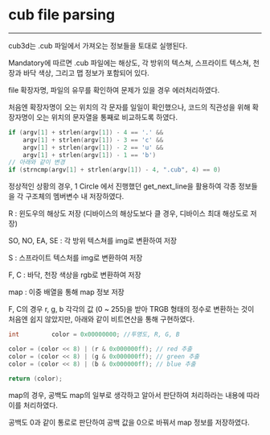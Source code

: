 # cub file parsing

---

cub3d는 .cub 파일에서 가져오는 정보들을 토대로 실행된다.

Mandatory에 따르면 .cub 파일에는 해상도, 각 방위의 텍스쳐, 스프라이트 텍스쳐, 천장과 바닥 색상, 그리고 맵 정보가 포함되어 있다.

file 확장자명, 파일의 유무를 확인하여 문제가 있을 경우 에러처리하였다.

처음엔 확장자명이 오는 위치의 각 문자를 일일이 확인했으나, 코드의 직관성을 위해 확장자명이 오는 위치의 문자열을 통째로 비교하도록 하였다.

```c
if (argv[1] + strlen(argv[1]) - 4 == '.' &&
	argv[1] + strlen(argv[1]) - 3 == 'c' &&
	argv[1] + strlen(argv[1]) - 2 == 'u' &&
	argv[1] + strlen(argv[1]) - 1 == 'b')
// 아래와 같이 변경
if (strncmp(argv[1] + strlen(argv[1]) - 4, ".cub", 4) == 0)
```

정상적인 상황의 경우, 1 Circle 에서 진행했던 get_next_line을 활용하여 각종 정보들을 각 구조체의 멤버변수 내 저장하였다.

R : 윈도우의 해상도 저장 (디바이스의 해상도보다 클 경우, 디바이스 최대 해상도로 저장)

SO, NO, EA, SE :  각 방위 텍스쳐를 img로 변환하여 저장

S : 스프라이트 텍스처를 img로 변환하여 저장

F, C : 바닥, 천장 색상을 rgb로 변환하여 저장

map : 이중 배열을 통해 map 정보 저장



F, C의 경우 r, g, b 각각의 값 (0 ~ 255)을 받아 TRGB 형태의 정수로 변환하는 것이 처음엔 쉽지 않았지만, 아래와 같이 비트연산을 통해 구현하였다.

```c
int			color = 0x00000000; //투명도, R, G, B

color = (color << 8) | (r & 0x000000ff); // red 추출
color = (color << 8) | (g & 0x000000ff); // green 추출
color = (color << 8) | (b & 0x000000ff); // blue 추출

return (color);
```



map의 경우, 공백도 map의 일부로 생각하고 알아서 판단하여 처리하라는 내용에 따라 이를 처리하였다.

공백도 0과 같이 통로로 판단하여 공백 값을 0으로 바꿔서 map 정보를 저장하였다.